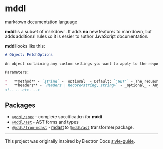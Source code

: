 # mddl

markdown documentation language

**mddl** is a subset of markdown. It adds **no** new features to markdown, but adds additional rules so it is easier to author JavaScript documentation.

**mddl** looks like this:

```md
# Object: FetchOptions

An object containing any custom settings you want to apply to the request.

Parameters:

*   **method** - `string` - _optional_ - Default: `'GET'` - The request method, e.g., `"GET"`, `"POST"`
*   **headers** - `Headers | Record<string, string>` - _optional_ - Any headers you want to add to your request.
<!-- ...etc. -->

```

## Packages

*   [`@mddl/spec`](./packages/spec/) - complete specification for **mddl**
*   [`@mddl/ast`](./packages/ast/) - AST forms and types
*   [`@mddl/from-mdast`](./packages/from-mdast/) - [mdast](https://github.com/syntax-tree/mdast) to [`@mddl/ast`](./packages/ast/) transformer package.

---

This project was originally inspired by Electron Docs [style-guide](https://github.com/electron/electron/blob/master/docs/styleguide.md).
